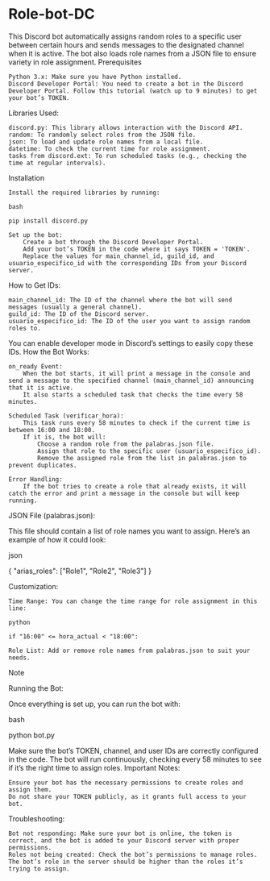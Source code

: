# Role-bot-DC
This Discord bot automatically assigns random roles to a specific user between certain hours and sends messages to the designated channel when it is active. The bot also loads role names from a JSON file to ensure variety in role assignment.
Prerequisites

    Python 3.x: Make sure you have Python installed.
    Discord Developer Portal: You need to create a bot in the Discord Developer Portal. Follow this tutorial (watch up to 9 minutes) to get your bot’s TOKEN.

Libraries Used:

    discord.py: This library allows interaction with the Discord API.
    random: To randomly select roles from the JSON file.
    json: To load and update role names from a local file.
    datetime: To check the current time for role assignment.
    tasks from discord.ext: To run scheduled tasks (e.g., checking the time at regular intervals).

Installation

    Install the required libraries by running:

    bash

    pip install discord.py

    Set up the bot:
        Create a bot through the Discord Developer Portal.
        Add your bot’s TOKEN in the code where it says TOKEN = 'TOKEN'.
        Replace the values for main_channel_id, guild_id, and usuario_especifico_id with the corresponding IDs from your Discord server.

How to Get IDs:

    main_channel_id: The ID of the channel where the bot will send messages (usually a general channel).
    guild_id: The ID of the Discord server.
    usuario_especifico_id: The ID of the user you want to assign random roles to.

You can enable developer mode in Discord’s settings to easily copy these IDs.
How the Bot Works:

    on_ready Event:
        When the bot starts, it will print a message in the console and send a message to the specified channel (main_channel_id) announcing that it is active.
        It also starts a scheduled task that checks the time every 58 minutes.

    Scheduled Task (verificar_hora):
        This task runs every 58 minutes to check if the current time is between 16:00 and 18:00.
        If it is, the bot will:
            Choose a random role from the palabras.json file.
            Assign that role to the specific user (usuario_especifico_id).
            Remove the assigned role from the list in palabras.json to prevent duplicates.

    Error Handling:
        If the bot tries to create a role that already exists, it will catch the error and print a message in the console but will keep running.

JSON File (palabras.json):

This file should contain a list of role names you want to assign. Here’s an example of how it could look:

json

{
  "arias_roles": ["Role1", "Role2", "Role3"]
}

Customization:

    Time Range: You can change the time range for role assignment in this line:

    python

    if "16:00" <= hora_actual < "18:00":

    Role List: Add or remove role names from palabras.json to suit your needs.
>[!NOTE]
>Running the Bot:

Once everything is set up, you can run the bot with:

bash

python bot.py

Make sure the bot’s TOKEN, channel, and user IDs are correctly configured in the code. The bot will run continuously, checking every 58 minutes to see if it’s the right time to assign roles.
Important Notes:

    Ensure your bot has the necessary permissions to create roles and assign them.
    Do not share your TOKEN publicly, as it grants full access to your bot.

Troubleshooting:

    Bot not responding: Make sure your bot is online, the token is correct, and the bot is added to your Discord server with proper permissions.
    Roles not being created: Check the bot’s permissions to manage roles. The bot’s role in the server should be higher than the roles it’s trying to assign.
